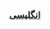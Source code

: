 
### [انگلیسی](https://github.com/mohammadtaherri/flutter_flexible_ui/edit/main/packages/flutter_adaptive_ui/README.md)
